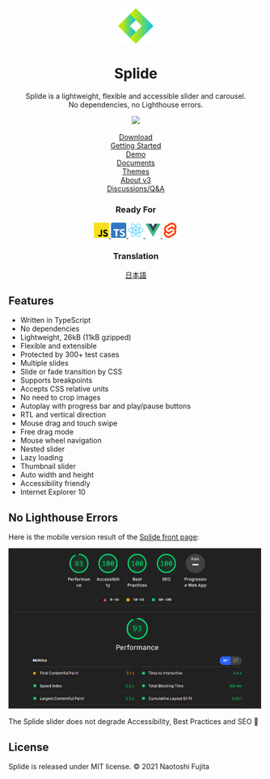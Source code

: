 <div align="center">
<a href="https://splidejs.com">
  <img alt="Splide" src="./images/logo.svg" width="70">
</a>

<h1>Splide</h1>

<p>
Splide is a lightweight, flexible and accessible slider and carousel.<br>
No dependencies, no Lighthouse errors.
</p>

[![](https://data.jsdelivr.com/v1/package/npm/@splidejs/splide/badge)](https://www.jsdelivr.com/package/npm/@splidejs/splide)

<p>
  <a href="https://github.com/Splidejs/splide/releases/latest">Download</a>
  <br>
  <a href="https://splidejs.com/guides/getting-started/">Getting Started</a>
  <br>
  <a href="https://splidejs.com/">Demo</a>
  <br>
  <a href="https://splidejs.com/documents/">Documents</a>
  <br>
  <a href="https://splidejs.com/guides/themes/">Themes</a>
  <br>
  <a href="https://splidejs.com/guides/version3/">About v3</a>
  <br>
  <a href="https://github.com/Splidejs/splide/discussions">Discussions/Q&A</a>
</p>

<h3>
  Ready For
</h3>
<p>
  <a href="https://splidejs.com/guides/getting-started/">
    <img alt="React Splide" src="./images/javascript-logo.svg" width="30">
  </a>
  <a href="https://splidejs.com/guides/getting-started/">
    <img alt="React Splide" src="./images/typescript-logo.svg" width="30">
  </a>
  <a href="https://splidejs.com/integration/react-splide/">
    <img alt="React Splide" src="./images/react-logo.svg" width="30">
  </a>
  <a href="https://splidejs.com/integration/vue-splide/">
    <img alt="Vue Splide" src="./images/vue-logo.svg" width="30">
  </a>
  <a href="https://splidejs.com/integration/svelte-splide/">
    <img alt="Vue Splide" src="./images/svelte-logo.svg" width="30">
  </a>
</p>

<h3>
  Translation
</h3>

<p>
  <a href="https://ja.splidejs.com">日本語</a>
</p>
</div>

## Features

- Written in TypeScript
- No dependencies
- Lightweight, 26kB (11kB gzipped)
- Flexible and extensible
- Protected by 300+ test cases
- Multiple slides
- Slide or fade transition by CSS
- Supports breakpoints
- Accepts CSS relative units
- No need to crop images
- Autoplay with progress bar and play/pause buttons
- RTL and vertical direction
- Mouse drag and touch swipe
- Free drag mode
- Mouse wheel navigation
- Nested slider
- Lazy loading
- Thumbnail slider
- Auto width and height
- Accessibility friendly
- Internet Explorer 10


## No Lighthouse Errors

Here is the mobile version result of the [Splide front page](https://splidejs.com):

<img alt="Lighthouse result of the Splide frontpage" src="./images/lighthouse-mobile.png" width="500">

The Splide slider does not degrade Accessibility, Best Practices and SEO 🎉


## License

Splide is released under MIT license. © 2021 Naotoshi Fujita
